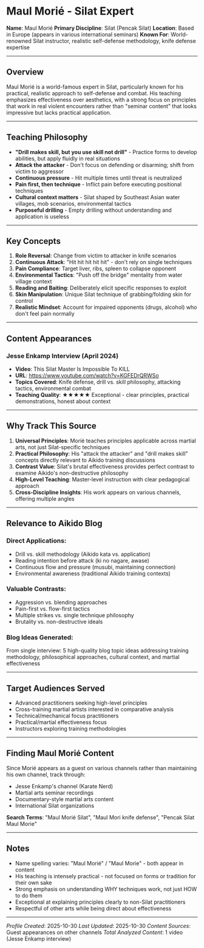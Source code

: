 # Maul Morié - Silat Expert

**Name**: Maul Morié
**Primary Discipline**: Silat (Pencak Silat)
**Location**: Based in Europe (appears in various international seminars)
**Known For**: World-renowned Silat instructor, realistic self-defense methodology, knife defense expertise

---

## Overview

Maul Morié is a world-famous expert in Silat, particularly known for his practical, realistic approach to self-defense and combat. His teaching emphasizes effectiveness over aesthetics, with a strong focus on principles that work in real violent encounters rather than "seminar content" that looks impressive but lacks practical application.

---

## Teaching Philosophy

- **"Drill makes skill, but you use skill not drill"** - Practice forms to develop abilities, but apply fluidly in real situations
- **Attack the attacker** - Don't focus on defending or disarming; shift from victim to aggressor
- **Continuous pressure** - Hit multiple times until threat is neutralized
- **Pain first, then technique** - Inflict pain before executing positional techniques
- **Cultural context matters** - Silat shaped by Southeast Asian water villages, mob scenarios, environmental tactics
- **Purposeful drilling** - Empty drilling without understanding and application is useless

---

## Key Concepts

1. **Role Reversal**: Change from victim to attacker in knife scenarios
2. **Continuous Attack**: "Hit hit hit hit hit" - don't rely on single techniques
3. **Pain Compliance**: Target liver, ribs, spleen to collapse opponent
4. **Environmental Tactics**: "Push off the bridge" mentality from water village context
5. **Reading and Baiting**: Deliberately elicit specific responses to exploit
6. **Skin Manipulation**: Unique Silat technique of grabbing/folding skin for control
7. **Realistic Mindset**: Account for impaired opponents (drugs, alcohol) who don't feel pain normally

---

## Content Appearances

### Jesse Enkamp Interview (April 2024)
- **Video**: This Silat Master Is Impossible To KILL
- **URL**: https://www.youtube.com/watch?v=KGFEDrQRWSo
- **Topics Covered**: Knife defense, drill vs. skill philosophy, attacking tactics, environmental combat
- **Teaching Quality**: ★★★★★ Exceptional - clear principles, practical demonstrations, honest about context

---

## Why Track This Source

1. **Universal Principles**: Morié teaches principles applicable across martial arts, not just Silat-specific techniques
2. **Practical Philosophy**: His "attack the attacker" and "drill makes skill" concepts directly relevant to Aikido training discussions
3. **Contrast Value**: Silat's brutal effectiveness provides perfect contrast to examine Aikido's non-destructive philosophy
4. **High-Level Teaching**: Master-level instruction with clear pedagogical approach
5. **Cross-Discipline Insights**: His work appears on various channels, offering multiple angles

---

## Relevance to Aikido Blog

### Direct Applications:
- Drill vs. skill methodology (Aikido kata vs. application)
- Reading intention before attack (ki no nagare, awase)
- Continuous flow and pressure (musubi, maintaining connection)
- Environmental awareness (traditional Aikido training contexts)

### Valuable Contrasts:
- Aggression vs. blending approaches
- Pain-first vs. flow-first tactics
- Multiple strikes vs. single technique philosophy
- Brutality vs. non-destructive ideals

### Blog Ideas Generated:
From single interview: 5 high-quality blog topic ideas addressing training methodology, philosophical approaches, cultural context, and martial effectiveness

---

## Target Audiences Served

- Advanced practitioners seeking high-level principles
- Cross-training martial artists interested in comparative analysis
- Technical/mechanical focus practitioners
- Practical/martial effectiveness focus
- Instructors exploring training methodologies

---

## Finding Maul Morié Content

Since Morié appears as a guest on various channels rather than maintaining his own channel, track through:
- Jesse Enkamp's channel (Karate Nerd)
- Martial arts seminar recordings
- Documentary-style martial arts content
- International Silat organizations

**Search Terms**: "Maul Morié Silat", "Maul Mori knife defense", "Pencak Silat Maul Morie"

---

## Notes

- Name spelling varies: "Maul Morié" / "Maul Morie" - both appear in content
- His teaching is intensely practical - not focused on forms or tradition for their own sake
- Strong emphasis on understanding WHY techniques work, not just HOW to do them
- Exceptional at explaining principles clearly to non-Silat practitioners
- Respectful of other arts while being direct about effectiveness

---

*Profile Created*: 2025-10-30
*Last Updated*: 2025-10-30
*Content Sources*: Guest appearances on other channels
*Total Analyzed Content*: 1 video (Jesse Enkamp interview)
